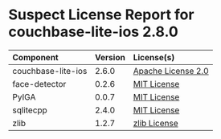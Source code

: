 
Suspect License Report for couchbase-lite-ios 2.8.0
===================================================

|Component|Version|License(s)|
| :--- | :--- | :--- |
|couchbase-lite-ios|2.6.0|[Apache License 2.0](../../license-data/7cae335f-1193-421e-92f1-8802b4243e93.txt)|
|face-detector|0.2.6|[MIT License](../../license-data/ad705c59-6893-4980-bdbf-0837f1823cc4.txt)|
|PyIGA|0.0.7|[MIT License](../../license-data/ad705c59-6893-4980-bdbf-0837f1823cc4.txt)|
|sqlitecpp|2.4.0|[MIT License](../../license-data/ad705c59-6893-4980-bdbf-0837f1823cc4.txt)|
|zlib|1.2.7|[zlib License](../../license-data/7bf4506f-7531-4655-a4bf-e9deb4d2cc8e.txt)|

